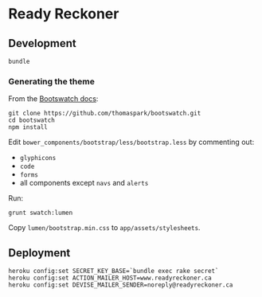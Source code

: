 # Ready Reckoner

## Development

    bundle

### Generating the theme

From the [Bootswatch docs](http://bootswatch.com/help/#customization):

    git clone https://github.com/thomaspark/bootswatch.git
    cd bootswatch
    npm install

Edit `bower_components/bootstrap/less/bootstrap.less` by commenting out:

* `glyphicons`
* `code`
* `forms`
* all components except `navs` and `alerts`

Run:

    grunt swatch:lumen

Copy `lumen/bootstrap.min.css` to `app/assets/stylesheets`.

## Deployment

    heroku config:set SECRET_KEY_BASE=`bundle exec rake secret`
    heroku config:set ACTION_MAILER_HOST=www.readyreckoner.ca
    heroku config:set DEVISE_MAILER_SENDER=noreply@readyreckoner.ca

